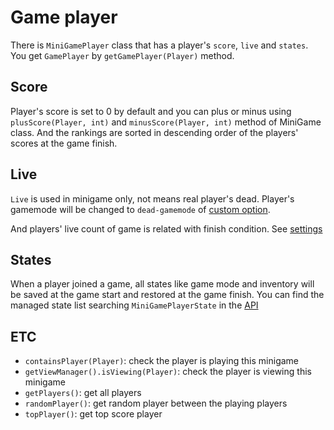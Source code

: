 # Game player
There is `MiniGamePlayer` class that has a player's `score`, `live` and `states`. You get `GamePlayer` by `getGamePlayer(Player)` method.


## Score
Player's score is set to 0 by default and you can plus or minus using `plusScore(Player, int)` and `minusScore(Player, int)` method of MiniGame class. And the rankings are sorted in descending order of the players' scores at the game finish.


## Live
`Live` is used in minigame only, not means real player's dead. Player's gamemode will be changed to `dead-gamemode` of [custom option](custom-options.md).

And players' live count of game is related with finish condition. See [settings](settings.md#setting-details)


## States
When a player joined a game, all states like game mode and inventory will be saved at the game start and restored at the game finish. You can find the managed state list searching `MiniGamePlayerState` in the [API](https://minigameworlds.github.io/MiniGameWorld/)



## ETC
- `containsPlayer(Player)`: check the player is playing this minigame
- `getViewManager().isViewing(Player)`: check the player is viewing this minigame
- `getPlayers()`: get all players
- `randomPlayer()`: get random player between the playing players
- `topPlayer()`: get top score player